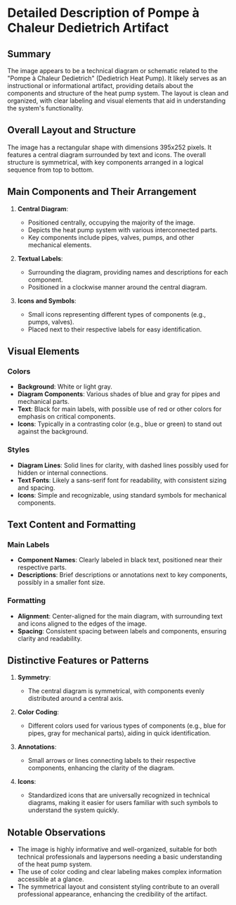 # Detailed Description of Pompe à Chaleur Dedietrich Artifact

## Summary
The image appears to be a technical diagram or schematic related to the "Pompe à Chaleur Dedietrich" (Dedietrich Heat Pump). It likely serves as an instructional or informational artifact, providing details about the components and structure of the heat pump system. The layout is clean and organized, with clear labeling and visual elements that aid in understanding the system's functionality.

## Overall Layout and Structure
The image has a rectangular shape with dimensions 395x252 pixels. It features a central diagram surrounded by text and icons. The overall structure is symmetrical, with key components arranged in a logical sequence from top to bottom.

## Main Components and Their Arrangement

1. **Central Diagram**:
   - Positioned centrally, occupying the majority of the image.
   - Depicts the heat pump system with various interconnected parts.
   - Key components include pipes, valves, pumps, and other mechanical elements.

2. **Textual Labels**:
   - Surrounding the diagram, providing names and descriptions for each component.
   - Positioned in a clockwise manner around the central diagram.

3. **Icons and Symbols**:
   - Small icons representing different types of components (e.g., pumps, valves).
   - Placed next to their respective labels for easy identification.

## Visual Elements

### Colors
- **Background**: White or light gray.
- **Diagram Components**: Various shades of blue and gray for pipes and mechanical parts.
- **Text**: Black for main labels, with possible use of red or other colors for emphasis on critical components.
- **Icons**: Typically in a contrasting color (e.g., blue or green) to stand out against the background.

### Styles
- **Diagram Lines**: Solid lines for clarity, with dashed lines possibly used for hidden or internal connections.
- **Text Fonts**: Likely a sans-serif font for readability, with consistent sizing and spacing.
- **Icons**: Simple and recognizable, using standard symbols for mechanical components.

## Text Content and Formatting

### Main Labels
- **Component Names**: Clearly labeled in black text, positioned near their respective parts.
- **Descriptions**: Brief descriptions or annotations next to key components, possibly in a smaller font size.

### Formatting
- **Alignment**: Center-aligned for the main diagram, with surrounding text and icons aligned to the edges of the image.
- **Spacing**: Consistent spacing between labels and components, ensuring clarity and readability.

## Distinctive Features or Patterns

1. **Symmetry**:
   - The central diagram is symmetrical, with components evenly distributed around a central axis.

2. **Color Coding**:
   - Different colors used for various types of components (e.g., blue for pipes, gray for mechanical parts), aiding in quick identification.

3. **Annotations**:
   - Small arrows or lines connecting labels to their respective components, enhancing the clarity of the diagram.

4. **Icons**:
   - Standardized icons that are universally recognized in technical diagrams, making it easier for users familiar with such symbols to understand the system quickly.

## Notable Observations

- The image is highly informative and well-organized, suitable for both technical professionals and laypersons needing a basic understanding of the heat pump system.
- The use of color coding and clear labeling makes complex information accessible at a glance.
- The symmetrical layout and consistent styling contribute to an overall professional appearance, enhancing the credibility of the artifact.